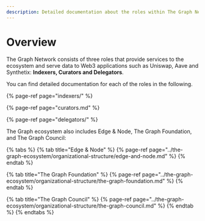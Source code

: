 ```yaml
---
description: Detailed documentation about the roles within The Graph Network
---
```


# Overview

The Graph Network consists of three roles that provide services to the ecosystem and serve data to Web3 applications such as Uniswap, Aave and Synthetix: **Indexers, Curators and Delegators**. 

 You can find detailed documentation for each of the roles in the following.

{% page-ref page="indexers/" %}

{% page-ref page="curators.md" %}

{% page-ref page="delegators/" %}

The Graph ecosystem also includes Edge & Node, The Graph Foundation, and The Graph Council:

{% tabs %}
{% tab title="Edge & Node" %}
{% page-ref page="../the-graph-ecosystem/organizational-structure/edge-and-node.md" %}
{% endtab %}

{% tab title="The Graph Foundation" %}
{% page-ref page="../the-graph-ecosystem/organizational-structure/the-graph-foundation.md" %}
{% endtab %}

{% tab title="The Graph Council" %}
{% page-ref page="../the-graph-ecosystem/organizational-structure/the-graph-council.md" %}
{% endtab %}
{% endtabs %}


